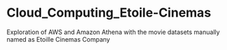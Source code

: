 # Cloud_Computing_Etoile-Cinemas
Exploration of AWS and Amazon Athena with the movie datasets manually named as Etoille Cinemas Company
